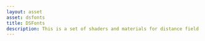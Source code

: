 ```yaml
---
layout: asset
asset: dsfonts
title: DSFonts
description: This is a set of shaders and materials for distance field fonts.
---
```

